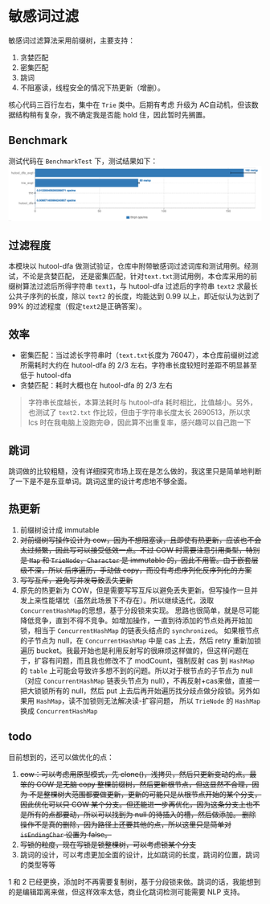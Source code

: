 # 敏感词过滤
敏感词过滤算法采用前缀树，主要支持：
1. 贪婪匹配
2. 密集匹配
3. 跳词
4. 不阻塞读，线程安全的情况下热更新（增删）。

核心代码三百行左右，集中在 `Trie` 类中。后期有考虑 升级为 AC自动机，但该数据结构稍有复杂，我不确定我是否能 hold 住，因此暂时先搁置。

## Benchmark
测试代码在 `BenchmarkTest` 下，测试结果如下：
![benchmark](./png/benchmark.png)

## 过滤程度
本模块以 hutool-dfa 做测试验证，仓库中附带敏感词过滤词库和测试用例。经测试，不论是贪婪匹配，
还是密集匹配，针对`text.txt`测试用例，本仓库采用的前缀树算法过滤后所得字符串 `text1`，与 hutool-dfa 过滤后的字符串 `text2`
求最长公共子序列的长度，除以 `text2` 的长度，均能达到 0.99 以上，即近似认为达到了 99% 的过滤程度（假定`text2`是正确答案）。

## 效率
* 密集匹配：当过滤长字符串时（`text.txt`长度为 76047），本仓库前缀树过滤所需耗时大约在 hutool-dfa 的 2/3 左右。字符串长度较短时差距不明显甚至低于 hutool-dfa
* 贪婪匹配：耗时大概也在 hutool-dfa 的 2/3 左右
> 字符串长度越长，本算法耗时与 hutool-dfa 耗时相比，比值越小。另外，也测试了 `text2.txt` 作比较，但由于字符串长度太长 2690513，所以求 lcs 时在我电脑上没跑完😅，因此算不出重复率，感兴趣可以自己跑一下

## 跳词
跳词做的比较粗糙，没有详细探究市场上现在是怎么做的，我这里只是简单地判断了一下是不是东亚单词。跳词这里的设计考虑地不够全面。

## 热更新
1. 前缀树设计成 immutable
2. ~~对前缀树写操作设计为 cow，因为不想阻塞读，且即使有热更新，应该也不会太过频繁，因此写可以接受低效一点。不过 COW 时需要注意引用类型，特别是 `Map` 和 `TrieNode`，`Character` 是 immutable 的，因此不用管。由于嵌套层级不深，所以
后序遍历，手动做 copy，而没有考虑序列化反序列化的方案~~
3. ~~写写互斥，避免写并发导致丢失更新~~
4. 原先的热更新为 COW，但是需要写写互斥以避免丢失更新。但写操作一旦并发上来性能堪忧（虽然此场景下不存在）。所以继续迭代，汲取`ConcurrentHashMap`的思想，基于分段锁来实现。
思路也很简单，就是尽可能降低竞争，直到不得不竞争。如增加操作，一直到待添加的节点处再开始加锁，相当于 `ConcurrentHashMap` 的链表头结点的 `synchronized`。
如果根节点的子节点为 null，在 `ConcurrentHashMap` 中是 cas 上去，然后 retry 重新加锁遍历 bucket。我最开始也是利用反射写的很麻烦这样做的，但这样问题在于，扩容有问题，而且我也修改不了 modCount，强制反射 cas 到 `HashMap` 的
`table` 上可能会导致许多想不到的问题。所以对于根节点的子节点为 null（对应 `ConcurrentHashMap` 链表头节点为 null），不再反射+cas来做，直接一把大锁锁所有的 null，然后 put 上去后再开始遍历找分歧点做分段锁。另外如果用 `HashMap`，读不加锁则无法解决读-扩容问题，
所以 `TrieNode` 的 `HashMap` 换成 `ConcurrentHashMap`


## todo
目前想到的，还可以做优化的点：
1. ~~cow：可以考虑用原型模式，先 clone()，浅拷贝，然后只更新变动的点。最笨的 COW 是无脑 copy 整棵前缀树，然后更新根节点，但这显然不合理，因为
不是整棵树大范围都要做更新，更新的可能只是从根节点开始的某个分支，因此优化可以只 COW 某个分支。但还能进一步再优化，因为这条分支上也不是所有的点都要动，所以可以找到为 null 的待插入的槽，然后做添加。
删除操作不是真的删除，因为路径上还要其他的点，所以这里只是简单对 `isEndingChar` 设置为 false。~~
2. ~~写锁的粒度，现在写锁是锁整棵树，可以考虑锁某个分支~~
3. 跳词的设计，可以考虑更加全面的设计，比如跳词的长度，跳词的位置，跳词的类型等等

1 和 2 已经更换，添加时不再需要复制树，基于分段锁来做。跳词的话，我能想到的是编辑距离来做，但这样效率太低，商业化跳词检测可能需要 NLP 支持。